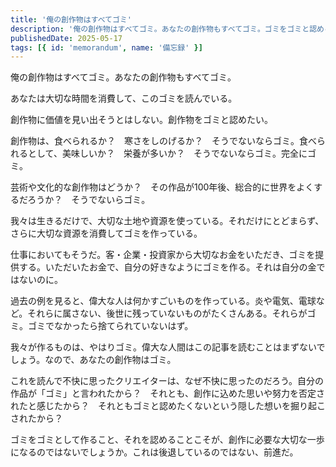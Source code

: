 ```yaml
---
title: '俺の創作物はすべてゴミ'
description: '俺の創作物はすべてゴミ。あなたの創作物もすべてゴミ。ゴミをゴミと認める大切な一歩と向き合いたい。'
publishedDate: 2025-05-17
tags: [{ id: 'memorandum', name: '備忘録' }]
---
```


俺の創作物はすべてゴミ。あなたの創作物もすべてゴミ。

あなたは大切な時間を消費して、このゴミを読んでいる。

創作物に価値を見い出そうとはしない。創作物をゴミと認めたい。

創作物は、食べられるか？　寒さをしのげるか？　そうでないならゴミ。食べられるとして、美味しいか？　栄養が多いか？　そうでないならゴミ。完全にゴミ。

芸術や文化的な創作物はどうか？　その作品が100年後、総合的に世界をよくするだろうか？　そうでないらゴミ。

我々は生きるだけで、大切な土地や資源を使っている。それだけにとどまらず、さらに大切な資源を消費してゴミを作っている。

仕事においてもそうだ。客・企業・投資家から大切なお金をいただき、ゴミを提供する。いただいたお金で、自分の好きなようにゴミを作る。それは自分の金ではないのに。

過去の例を見ると、偉大な人は何かすごいものを作っている。炎や電気、電球など。それらに属さない、後世に残っていないものがたくさんある。それらがゴミ。ゴミでなかったら捨てられていないはず。

我々が作るものは、やはりゴミ。偉大な人間はこの記事を読むことはまずないでしょう。なので、あなたの創作物はゴミ。

これを読んで不快に思ったクリエイターは、なぜ不快に思ったのだろう。自分の作品が「ゴミ」と言われたから？　それとも、創作に込めた思いや努力を否定されたと感じたから？　それともゴミと認めたくないという隠した想いを掘り起こされたから？

ゴミをゴミとして作ること、それを認めることこそが、創作に必要な大切な一歩になるのではないでしょうか。これは後退しているのではない、前進だ。
